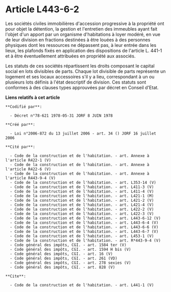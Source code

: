 # Article L443-6-2

Les sociétés civiles immobilières d'accession progressive à la propriété ont pour objet la détention, la gestion et
l'entretien des immeubles ayant fait l'objet d'un apport par un organisme d'habitations à loyer modéré, en vue de leur
division en fractions destinées à être louées à des personnes physiques dont les ressources ne dépassent pas, à leur entrée
dans les lieux, les plafonds fixés en application des dispositions de l'article L. 441-1 et à être éventuellement attribuées
en propriété aux associés. 

Les statuts de ces sociétés répartissent les droits composant le capital social en lots divisibles de parts. Chaque lot
divisible de parts représente un logement et ses locaux accessoires s'il y a lieu, correspondant à un ou plusieurs lots
définis à l'état descriptif de division. Ces statuts sont conformes à des clauses types approuvées par décret en Conseil
d'Etat.

**Liens relatifs à cet article**

	**Codifié par**:

	  - Décret n°78-621 1978-05-31 JORF 8 JUIN 1978

	**Créé par**:

	  - Loi n°2006-872 du 13 juillet 2006 - art. 34 () JORF 16 juillet 2006

	**Cité par**:

	  - Code de la construction et de l'habitation. - art. Annexe à l'article R422-1 (V)
	  - Code de la construction et de l'habitation. - art. Annexe à l'article R422-6 (V)
	  - Code de la construction et de l'habitation. - art. Annexe à l'article R443-9-4 (V)
	  - Code de la construction et de l'habitation. - art. L353-14 (V)
	  - Code de la construction et de l'habitation. - art. L411-3 (V)
	  - Code de la construction et de l'habitation. - art. L411-4 (V)
	  - Code de la construction et de l'habitation. - art. L421-1 (M)
	  - Code de la construction et de l'habitation. - art. L421-2 (V)
	  - Code de la construction et de l'habitation. - art. L421-4 (V)
	  - Code de la construction et de l'habitation. - art. L422-2 (V)
	  - Code de la construction et de l'habitation. - art. L422-3 (V)
	  - Code de la construction et de l'habitation. - art. L443-6-12 (V)
	  - Code de la construction et de l'habitation. - art. L443-6-4 (V)
	  - Code de la construction et de l'habitation. - art. L443-6-6 (V)
	  - Code de la construction et de l'habitation. - art. L443-6-7 (V)
	  - Code de la construction et de l'habitation. - art. L453-1 (V)
	  - Code de la construction et de l'habitation. - art. R*443-9-4 (V)
	  - Code général des impôts, CGI. - art. 1584 ter (V)
	  - Code général des impôts, CGI. - art. 1594 H bis (V)
	  - Code général des impôts, CGI. - art. 16 (V)
	  - Code général des impôts, CGI. - art. 261 (VD)
	  - Code général des impôts, CGI. - art. 278 sexies (V)
	  - Code général des impôts, CGI. - art. 828 (V)

	**Cite**:

	  - Code de la construction et de l'habitation. - art. L441-1 (V)
